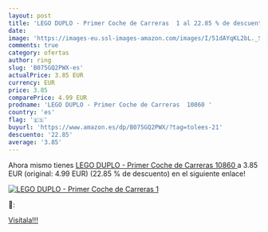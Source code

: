 ```yaml
---
layout: post
title: 'LEGO DUPLO - Primer Coche de Carreras  1 al 22.85 % de descuento'
date: 
image: 'https://images-eu.ssl-images-amazon.com/images/I/51dAYqKL2bL._SL200_.jpg'
comments: true
category: ofertas
author: ring
slug: 'B075GQ2PWX-es'
actualPrice: 3.85 EUR
currency: EUR
price: 3.85
comparePrice: 4.99 EUR
prodname: 'LEGO DUPLO - Primer Coche de Carreras  10860 '
country: 'es'
flag: '🇪🇸'
buyurl: 'https://www.amazon.es/dp/B075GQ2PWX/?tag=tolees-21'
descuento: '22.85'
average: '3.85'
---
```


Ahora mismo tienes [LEGO DUPLO - Primer Coche de Carreras  10860 ](https://www.amazon.es/dp/B075GQ2PWX/?tag=tolees-21) a 3.85 EUR (original: 4.99 EUR) (22.85 %  de descuento) en el siguiente enlace!

[![LEGO DUPLO - Primer Coche de Carreras  1](https://images-eu.ssl-images-amazon.com/images/I/51dAYqKL2bL._SL200_.jpg)](https://www.amazon.es/dp/B075GQ2PWX/?tag=tolees-21)

🔎:


[Visítala!!!](https://www.amazon.es/dp/B075GQ2PWX/?tag=tolees-21)
